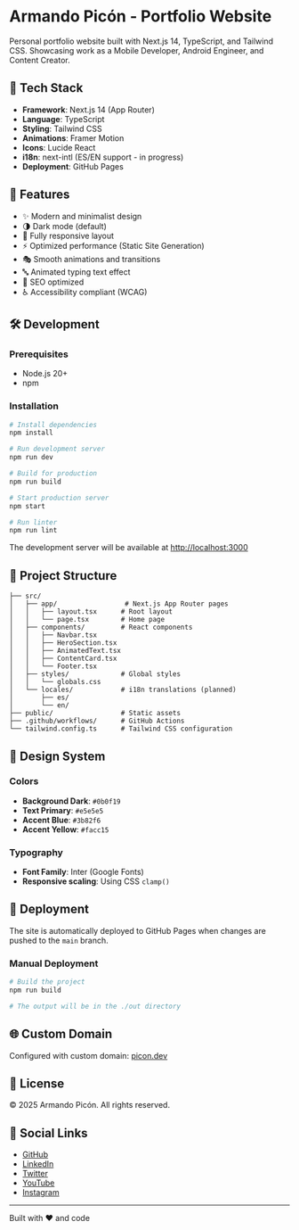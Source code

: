 # Armando Picón - Portfolio Website

Personal portfolio website built with Next.js 14, TypeScript, and Tailwind CSS. Showcasing work as a Mobile Developer, Android Engineer, and Content Creator.

## 🚀 Tech Stack

- **Framework**: Next.js 14 (App Router)
- **Language**: TypeScript
- **Styling**: Tailwind CSS
- **Animations**: Framer Motion
- **Icons**: Lucide React
- **i18n**: next-intl (ES/EN support - in progress)
- **Deployment**: GitHub Pages

## 🎨 Features

- ✨ Modern and minimalist design
- 🌗 Dark mode (default)
- 📱 Fully responsive layout
- ⚡ Optimized performance (Static Site Generation)
- 🎭 Smooth animations and transitions
- 🔤 Animated typing text effect
- 🎯 SEO optimized
- ♿ Accessibility compliant (WCAG)

## 🛠️ Development

### Prerequisites

- Node.js 20+
- npm

### Installation

```bash
# Install dependencies
npm install

# Run development server
npm run dev

# Build for production
npm run build

# Start production server
npm start

# Run linter
npm run lint
```

The development server will be available at [http://localhost:3000](http://localhost:3000)

## 📂 Project Structure

```
├── src/
│   ├── app/                 # Next.js App Router pages
│   │   ├── layout.tsx      # Root layout
│   │   └── page.tsx        # Home page
│   ├── components/         # React components
│   │   ├── Navbar.tsx
│   │   ├── HeroSection.tsx
│   │   ├── AnimatedText.tsx
│   │   ├── ContentCard.tsx
│   │   └── Footer.tsx
│   ├── styles/             # Global styles
│   │   └── globals.css
│   └── locales/            # i18n translations (planned)
│       ├── es/
│       └── en/
├── public/                 # Static assets
├── .github/workflows/      # GitHub Actions
└── tailwind.config.ts      # Tailwind CSS configuration
```

## 🎯 Design System

### Colors

- **Background Dark**: `#0b0f19`
- **Text Primary**: `#e5e5e5`
- **Accent Blue**: `#3b82f6`
- **Accent Yellow**: `#facc15`

### Typography

- **Font Family**: Inter (Google Fonts)
- **Responsive scaling**: Using CSS `clamp()`

## 🚢 Deployment

The site is automatically deployed to GitHub Pages when changes are pushed to the `main` branch.

### Manual Deployment

```bash
# Build the project
npm run build

# The output will be in the ./out directory
```

## 🌐 Custom Domain

Configured with custom domain: [picon.dev](https://picon.dev)

## 📝 License

© 2025 Armando Picón. All rights reserved.

## 🔗 Social Links

- [GitHub](https://github.com/devpicon)
- [LinkedIn](https://linkedin.com/in/devpicon)
- [Twitter](https://twitter.com/devpicon)
- [YouTube](https://youtube.com/@devpicon)
- [Instagram](https://instagram.com/devpicon)

---

Built with ❤️ and code
